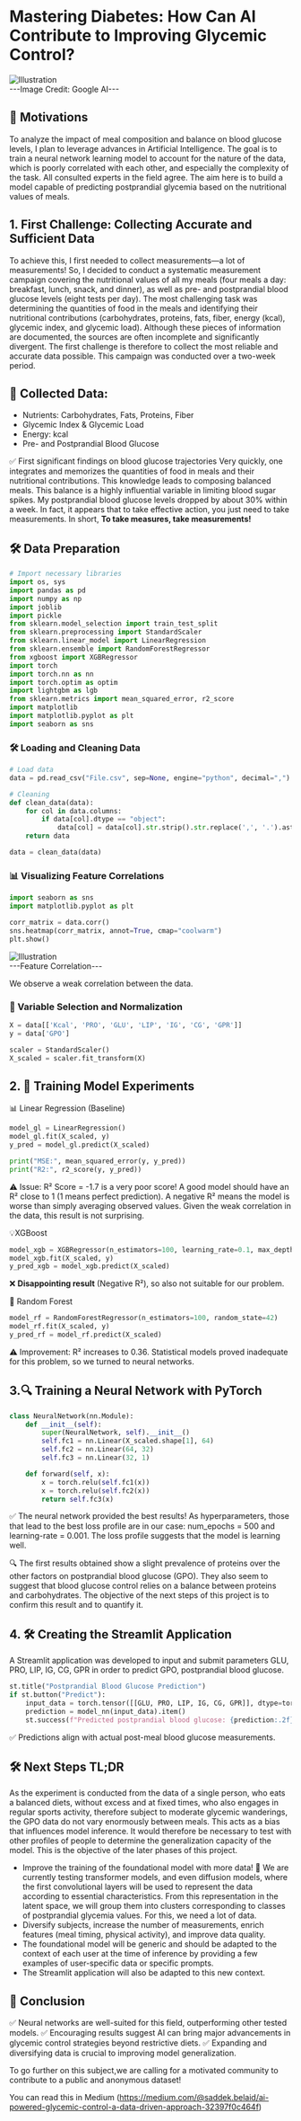 # Mastering Diabetes: How Can AI Contribute to Improving Glycemic Control?
![Illustration](doc/Illustration.jpeg)  
---Image Credit: Google AI---

## 🔎 Motivations
To analyze the impact of meal composition and balance on blood glucose levels, I plan to leverage advances in Artificial Intelligence.
The goal is to train a neural network learning model to account for the nature of the data, which is poorly correlated with each other, and especially the complexity of the task. All consulted experts in the field agree. The aim here is to build a model capable of predicting postprandial glycemia based on the nutritional values of meals.

## 1. First Challenge: Collecting Accurate and Sufficient Data
To achieve this, I first needed to collect measurements—a lot of measurements! So, I decided to conduct a systematic measurement campaign covering the nutritional values of all my meals (four meals a day: breakfast, lunch, snack, and dinner), as well as pre- and postprandial blood glucose levels (eight tests per day). The most challenging task was determining the quantities of food in the meals and identifying their nutritional contributions (carbohydrates, proteins, fats, fiber, energy (kcal), glycemic index, and glycemic load). Although these pieces of information are documented, the sources are often incomplete and significantly divergent. The first challenge is therefore to collect the most reliable and accurate data possible.
This campaign was conducted over a two-week period.

## 📝 Collected Data:
- Nutrients: Carbohydrates, Fats, Proteins, Fiber
- Glycemic Index & Glycemic Load
- Energy: kcal
- Pre- and Postprandial Blood Glucose

✅ First significant findings on blood glucose trajectories
Very quickly, one integrates and memorizes the quantities of food in meals and their nutritional contributions. This knowledge leads to composing balanced meals. This balance is a highly influential variable in limiting blood sugar spikes. My postprandial blood glucose levels dropped by about 30% within a week. In fact, it appears that to take effective action, you just need to take measurements. In short, **To take measures, take measurements!**

## 🛠 Data Preparation
```python
# Import necessary libraries
import os, sys
import pandas as pd
import numpy as np
import joblib
import pickle
from sklearn.model_selection import train_test_split
from sklearn.preprocessing import StandardScaler
from sklearn.linear_model import LinearRegression
from sklearn.ensemble import RandomForestRegressor
from xgboost import XGBRegressor
import torch
import torch.nn as nn
import torch.optim as optim
import lightgbm as lgb
from sklearn.metrics import mean_squared_error, r2_score
import matplotlib
import matplotlib.pyplot as plt
import seaborn as sns
```
### 🛠 Loading and Cleaning Data
```python
# Load data
data = pd.read_csv("File.csv", sep=None, engine="python", decimal=",") #Your File.csv

# Cleaning
def clean_data(data):
    for col in data.columns:
        if data[col].dtype == "object":
            data[col] = data[col].str.strip().str.replace(',', '.').astype(float)
    return data

data = clean_data(data)
```
### 📊 Visualizing Feature Correlations
```python
import seaborn as sns
import matplotlib.pyplot as plt

corr_matrix = data.corr()
sns.heatmap(corr_matrix, annot=True, cmap="coolwarm")
plt.show()
```
![Illustration](logs/Figure_1.png)  
---Feature Correlation---

We observe a weak correlation between the data.

### 🎯 Variable Selection and Normalization
```python
X = data[['Kcal', 'PRO', 'GLU', 'LIP', 'IG', 'CG', 'GPR']]
y = data['GPO']

scaler = StandardScaler()
X_scaled = scaler.fit_transform(X)
```

## 2. 🎉 Training Model Experiments
📊 Linear Regression (Baseline)
```python
model_gl = LinearRegression()
model_gl.fit(X_scaled, y)
y_pred = model_gl.predict(X_scaled)

print("MSE:", mean_squared_error(y, y_pred))
print("R2:", r2_score(y, y_pred))
```
⚠️ Issue: R² Score = -1.7 is a very poor score!
A good model should have an R² close to 1 (1 means perfect prediction). A negative R² means the model is worse than simply averaging observed values. Given the weak correlation in the data, this result is not surprising.

💡XGBoost
```python
model_xgb = XGBRegressor(n_estimators=100, learning_rate=0.1, max_depth=5, random_state=42)
model_xgb.fit(X_scaled, y)
y_pred_xgb = model_xgb.predict(X_scaled)
```
❌ **Disappointing result** (Negative R²), so also not suitable for our problem.

🌟 Random Forest
```python
model_rf = RandomForestRegressor(n_estimators=100, random_state=42)
model_rf.fit(X_scaled, y)
y_pred_rf = model_rf.predict(X_scaled)
```
⚠️ Improvement: R² increases to 0.36.
Statistical models proved inadequate for this problem, so we turned to neural networks.

## 3.🔍 Training a Neural Network with PyTorch
```python
class NeuralNetwork(nn.Module):
    def __init__(self):
        super(NeuralNetwork, self).__init__()
        self.fc1 = nn.Linear(X_scaled.shape[1], 64)
        self.fc2 = nn.Linear(64, 32)
        self.fc3 = nn.Linear(32, 1)

    def forward(self, x):
        x = torch.relu(self.fc1(x))
        x = torch.relu(self.fc2(x))
        return self.fc3(x)
```
✅ The neural network provided the best results!
As hyperparameters, those that lead to the best loss profile are in our case: num_epochs = 500 and learning-rate = 0.001. The loss profile suggests that the model is learning well.

🔍 The first results obtained show a slight prevalence of proteins over the other factors on postprandial blood glucose (GPO). They also seem to suggest that blood glucose control relies on a balance between proteins and carbohydrates. The objective of the next steps of this project is to confirm this result and to quantify it.

## 4. 🛠 Creating the Streamlit Application
A Streamlit application was developed to input and submit parameters GLU, PRO, LIP, IG, CG, GPR in order to predict GPO, postprandial blood glucose.
```python
st.title("Postprandial Blood Glucose Prediction")
if st.button("Predict"):
    input_data = torch.tensor([[GLU, PRO, LIP, IG, CG, GPR]], dtype=torch.float32)
    prediction = model_nn(input_data).item()
    st.success(f"Predicted postprandial blood glucose: {prediction:.2f} mg/dL")
```
✅ Predictions align with actual post-meal blood glucose measurements.

## 🛠 Next Steps TL;DR
As the experiment is conducted from the data of a single person, who eats a balanced diets, without excess and at fixed times, who also engages in regular sports activity, therefore subject to moderate glycemic wanderings, the GPO data do not vary enormously between meals. This acts as a bias that influences model inference. It would therefore be necessary to test with other profiles of people to determine the generalization capacity of the model. This is the objective of the later phases of this project.

- Improve the training of the foundational model with more data! 🚀
We are currently testing transformer models, and even diffusion models, where the first convolutional layers will be used to represent the data according to essential characteristics. From this representation in the latent space, we will group them into clusters corresponding to classes of postprandial glycemia values. For this, we need a lot of data.
- Diversify subjects, increase the number of measurements, enrich features (meal timing, physical activity), and improve data quality.
- The foundational model will be generic and should be adapted to the context of each user at the time of inference by providing a few examples of user-specific data or specific prompts.
- The Streamlit application will also be adapted to this new context.

## 🔎 Conclusion
✅ Neural networks are well-suited for this field, outperforming other tested models.
✅ Encouraging results suggest AI can bring major advancements in glycemic control strategies beyond restrictive diets.
✅ Expanding and diversifying data is crucial to improving model generalization.

To go further on this subject,we are calling for a motivated community to contribute to a public and anonymous dataset!

You can read this in Medium (https://medium.com/@saddek.belaid/ai-powered-glycemic-control-a-data-driven-approach-32397f0c464f)
